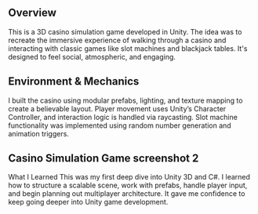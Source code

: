 ## Overview
This is a 3D casino simulation game developed in Unity. The idea was to recreate the immersive experience of walking through a casino and interacting with classic games like slot machines and blackjack tables. It's designed to feel social, atmospheric, and engaging.

## Environment & Mechanics
I built the casino using modular prefabs, lighting, and texture mapping to create a believable layout. Player movement uses Unity’s Character Controller, and interaction logic is handled via raycasting. Slot machine functionality was implemented using random number generation and animation triggers.

## Casino Simulation Game screenshot 2
What I Learned
This was my first deep dive into Unity 3D and C#. I learned how to structure a scalable scene, work with prefabs, handle player input, and begin planning out multiplayer architecture. It gave me confidence to keep going deeper into Unity game development.
